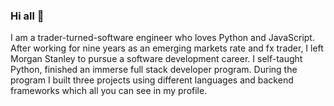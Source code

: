 ### Hi all 👋

I am a trader-turned-software engineer who loves Python and JavaScript. After working for nine years as an emerging markets rate and fx trader, I left Morgan Stanley to pursue a software development career.  I self-taught Python, finished an immerse full stack developer program. During the program I built three projects using different languages and backend frameworks which all you can see in my profile. 



<!--
**muharremb/muharremb** is a ✨ _special_ ✨ repository because its `README.md` (this file) appears on your GitHub profile.

Here are some ideas to get you started:

- 🔭 I’m currently working on ...
- 🌱 I’m currently learning ...
- 👯 I’m looking to collaborate on ...
- 🤔 I’m looking for help with ...
- 💬 Ask me about ...
- 📫 How to reach me: ...
- 😄 Pronouns: ...
- ⚡ Fun fact: ...
-->
